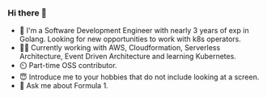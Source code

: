 ### Hi there 👋

- 🌱 I'm a Software Development Engineer with nearly 3 years of exp in Golang. Looking for new opportunities to work with k8s operators.
- 👨‍🎓 Currently working with AWS, Cloudformation, Serverless Architecture, Event Driven Architecture and learning Kubernetes.
- ⏲️ Part-time OSS contributor.
- 😇 Introduce me to your hobbies that do not include looking at a screen.
- 💬 Ask me about Formula 1.
